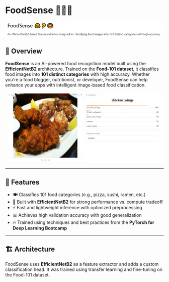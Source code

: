 # FoodSense 🍔🍕🍩

![FoodSense Banner](images/foodsense_banner.png) 

## 📌 Overview

**FoodSense** is an AI-powered food recognition model built using the **EfficientNetB2** architecture. Trained on the **Food-101 dataset**, it classifies food images into **101 distinct categories** with high accuracy. Whether you're a food blogger, nutritionist, or developer, FoodSense can help enhance your apps with intelligent image-based food classification.

![Food Classification Example](images/classification_sample.png)

---

## 🚀 Features

- 🍽️ Classifies 101 food categories (e.g., pizza, sushi, ramen, etc.)
- 🧠 Built with **EfficientNetB2** for strong performance vs. compute tradeoff
- ⚡ Fast and lightweight inference with optimized preprocessing
- 📊 Achieves high validation accuracy with good generalization
- 🔥 Trained using techniques and best practices from the **PyTorch for Deep Learning Bootcamp**

---

## 🏗️ Architecture

FoodSense uses **EfficientNetB2** as a feature extractor and adds a custom classification head. It was trained using transfer learning and fine-tuning on the Food-101 dataset.

